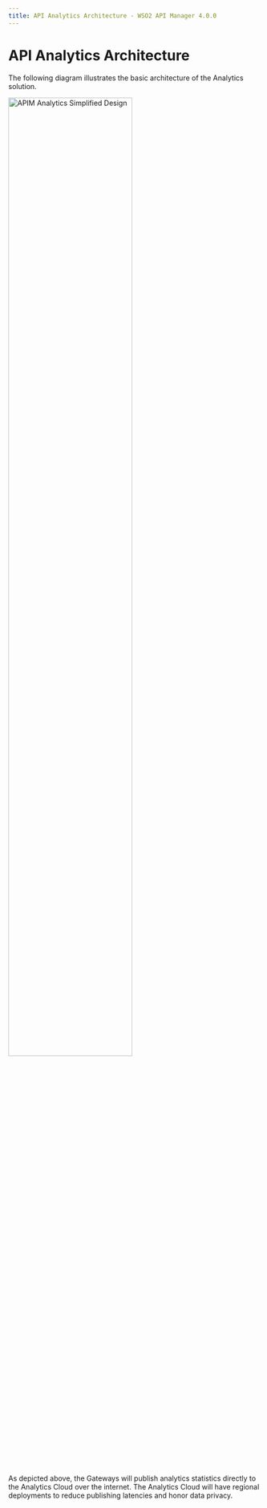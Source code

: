 ```yaml
---
title: API Analytics Architecture - WSO2 API Manager 4.0.0
---
```


# API Analytics Architecture

The following diagram illustrates the basic architecture of the Analytics solution.

<a href="{{base_path}}/assets/img/analytics/apim-analytics-simplified.jpg"><img src="{{base_path}}/assets/img/analytics/apim-analytics-simplified.jpg" width="70%" alt="APIM Analytics Simplified Design"></a>

As depicted above, the Gateways will publish analytics statistics directly to the Analytics Cloud over the internet. The Analytics Cloud will have regional deployments to reduce publishing latencies and honor data privacy.
